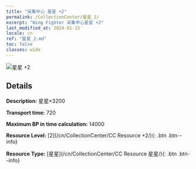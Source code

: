 ```yaml
---
title: "采集中心 星星 +2"
permalink: /CollectionCenter/星星_2/
excerpt: "Wing Fighter 采集中心星星 +2"
last_modified_at: 2024-01-15
locale: cn
ref: "星星_2.md"
toc: false
classes: wide
---
```



![星星 +2](/images/cc/CC_Star_2.png)

## Details

  **Description:** 星星×3200

  **Transport time:** 720

  **Maximum BP in time calculation:** 14000

  **Resource Level:** [2](/cn/CollectionCenter/CC Resource +2/){: .btn .btn--info}

  **Resource Type:** [星星](/cn/CollectionCenter/CC Resource 星星/){: .btn .btn--info}

